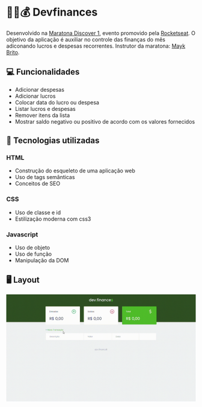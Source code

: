 # 👨‍💻💰 Devfinances
Desenvolvido na [Maratona Discover 1](https://maratonadiscover.rocketseat.com.br/inscricao), evento promovido pela [Rocketseat](https://rocketseat.com.br/).
O objetivo da aplicação é auxiliar no controle das finanças do mês adiconando lucros e despesas recorrentes.
Instrutor da maratona: [Mayk Brito](https://www.youtube.com/c/MaykBrito/featured).

## 💻 Funcionalidades
- Adicionar despesas
- Adicionar lucros
- Colocar data do lucro ou despesa
- Listar lucros e despesas
- Remover itens da lista
- Mostrar saldo negativo ou positivo de acordo com os valores fornecidos


## 🚀 Tecnologias utilizadas

### HTML
- Construção do esqueleto de uma aplicação web
- Uso de tags semânticas
- Conceitos de SEO

### CSS
- Uso de classe e id
- Estilização moderna com css3

### Javascript
- Uso de objeto
- Uso de função
- Manipulação da DOM

## 🖥️ Layout
![](/assets/dev.finances.gif)
